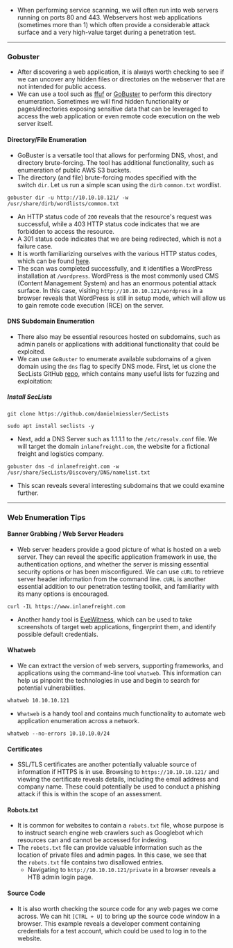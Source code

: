 * When performing service scanning, we will often run into web servers running on ports 80 and 443. Webservers host web applications (sometimes more than 1) which often provide a considerable attack surface and a very high-value target during a penetration test.

---
### Gobuster

* After discovering a web application, it is always worth checking to see if we can uncover any hidden files or directories on the webserver that are not intended for public access.
* We can use a tool such as [ffuf](https://github.com/ffuf/ffuf) or [GoBuster](https://github.com/OJ/gobuster) to perform this directory enumeration. Sometimes we will find hidden functionality or pages/directories exposing sensitive data that can be leveraged to access the web application or even remote code execution on the web server itself.

#### Directory/File Enumeration

* GoBuster is a versatile tool that allows for performing DNS, vhost, and directory brute-forcing. The tool has additional functionality, such as enumeration of public AWS S3 buckets. 
* The directory (and file) brute-forcing modes specified with the switch `dir`. Let us run a simple scan using the `dirb` `common.txt` wordlist.

`gobuster dir -u http://10.10.10.121/ -w /usr/share/dirb/wordlists/common.txt`

* An HTTP status code of `200` reveals that the resource's request was successful, while a 403 HTTP status code indicates that we are forbidden to access the resource.
* A 301 status code indicates that we are being redirected, which is not a failure case.
* It is worth familiarizing ourselves with the various HTTP status codes, which can be found [here](https://en.wikipedia.org/wiki/List_of_HTTP_status_codes).
* The scan was completed successfully, and it identifies a WordPress installation at `/wordpress`. WordPress is the most commonly used CMS (Content Management System) and has an enormous potential attack surface. In this case, visiting `http://10.10.10.121/wordpress` in a browser reveals that WordPress is still in setup mode, which will allow us to gain remote code execution (RCE) on the server.

#### DNS Subdomain Enumeration

* There also may be essential resources hosted on subdomains, such as admin panels or applications with additional functionality that could be exploited.
* We can use `GoBuster` to enumerate available subdomains of a given domain using the `dns` flag to specify DNS mode. First, let us clone the SecLists GitHub [repo](https://github.com/danielmiessler/SecLists), which contains many useful lists for fuzzing and exploitation:

##### Install SecLists

`git clone https://github.com/danielmiessler/SecLists`

`sudo apt install seclists -y`

* Next, add a DNS Server such as 1.1.1.1 to the `/etc/resolv.conf` file. We will target the domain `inlanefreight.com`, the website for a fictional freight and logistics company.

`gobuster dns -d inlanefreight.com -w /usr/share/SecLists/Discovery/DNS/namelist.txt`

* This scan reveals several interesting subdomains that we could examine further.

---
### Web Enumeration Tips

#### Banner Grabbing / Web Server Headers

* Web server headers provide a good picture of what is hosted on a web server. They can reveal the specific application framework in use, the authentication options, and whether the server is missing essential security options or has been misconfigured. We can use `cURL` to retrieve server header information from the command line. `cURL` is another essential addition to our penetration testing toolkit, and familiarity with its many options is encouraged.

`curl -IL https://www.inlanefreight.com`

* Another handy tool is [EyeWitness](https://github.com/FortyNorthSecurity/EyeWitness), which can be used to take screenshots of target web applications, fingerprint them, and identify possible default credentials.
#### Whatweb

* We can extract the version of web servers, supporting frameworks, and applications using the command-line tool `whatweb`. This information can help us pinpoint the technologies in use and begin to search for potential vulnerabilities.

`whatweb 10.10.10.121`

* `Whatweb` is a handy tool and contains much functionality to automate web application enumeration across a network.

`whatweb --no-errors 10.10.10.0/24`

#### Certificates

* SSL/TLS certificates are another potentially valuable source of information if HTTPS is in use. Browsing to `https://10.10.10.121/` and viewing the certificate reveals details, including the email address and company name. These could potentially be used to conduct a phishing attack if this is within the scope of an assessment.

#### Robots.txt

* It is common for websites to contain a `robots.txt` file, whose purpose is to instruct search engine web crawlers such as Googlebot which resources can and cannot be accessed for indexing.
* The `robots.txt` file can provide valuable information such as the location of private files and admin pages. In this case, we see that the `robots.txt` file contains two disallowed entries.
	* Navigating to `http://10.10.10.121/private` in a browser reveals a HTB admin login page.

#### Source Code

* It is also worth checking the source code for any web pages we come across. We can hit `[CTRL + U]` to bring up the source code window in a browser. This example reveals a developer comment containing credentials for a test account, which could be used to log in to the website.
